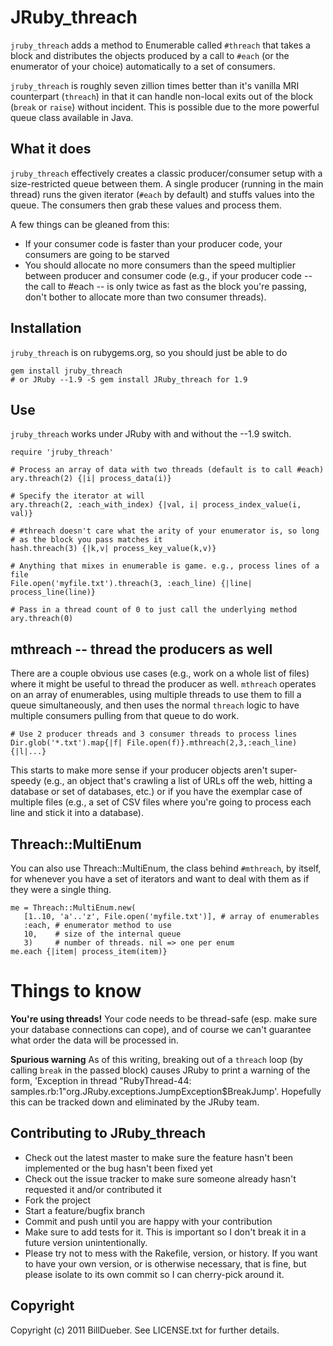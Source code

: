 # JRuby_threach

`jruby_threach` adds a method to Enumerable called `#threach` that takes a block and distributes the objects produced by a call to `#each` (or the enumerator of your choice) automatically to a set of consumers.

`jruby_threach` is roughly seven zillion times better than it's vanilla MRI counterpart (`threach`) in that it can handle non-local exits out of the block (`break` or `raise`) without incident. This is possible due to the more powerful queue class available in Java.

## What it does

`jruby_threach` effectively creates a classic producer/consumer setup with a size-restricted queue between them. A single producer (running in the main thread) runs the given iterator (`#each` by default) and stuffs values into the queue. The consumers then grab these values and process them.

A few things can be gleaned from this:

* If your consumer code is faster than your producer code, your consumers are going to be starved
* You should allocate no more consumers than the speed multiplier between producer and consumer code (e.g., if your producer code -- the call to #each -- is only twice as fast as the block you're passing, don't bother to allocate more than two consumer threads).

## Installation

`jruby_threach` is on rubygems.org, so you should just be able to do

    gem install jruby_threach
    # or JRuby --1.9 -S gem install JRuby_threach for 1.9

## Use

`jruby_threach` works under JRuby with and without the --1.9 switch. 

    require 'jruby_threach'
    
    # Process an array of data with two threads (default is to call #each)    
    ary.threach(2) {|i| process_data(i)}
    
    # Specify the iterator at will
    ary.threach(2, :each_with_index) {|val, i| process_index_value(i, val)}
    
    # #threach doesn't care what the arity of your enumerator is, so long
    # as the block you pass matches it
    hash.threach(3) {|k,v| process_key_value(k,v)}
    
    # Anything that mixes in enumerable is game. e.g., process lines of a file
    File.open('myfile.txt').threach(3, :each_line) {|line| process_line(line)}
    
    # Pass in a thread count of 0 to just call the underlying method
    ary.threach(0)


## mthreach -- thread the producers as well

There are a couple obvious use cases (e.g., work on a whole list of files) where it might be useful to thread the producer as well. `mthreach` operates on an array of enumerables, using multiple threads to use them to fill a queue simultaneously, and then uses the normal `threach` logic to have multiple consumers pulling from that queue to do work.

    # Use 2 producer threads and 3 consumer threads to process lines
    Dir.glob('*.txt').map{|f| File.open(f)}.mthreach(2,3,:each_line) {|l|...}

This starts to make more sense if your producer objects aren't super-speedy (e.g., an object that's crawling a list of URLs off the web, hitting a database or set of databases, etc.) or if you have the exemplar case of multiple files (e.g., a set of CSV files where you're going to process each line and stick it into a database). 


## Threach::MultiEnum 

You can also use Threach::MultiEnum, the class behind `#mthreach`, by itself, for whenever you have a set of iterators and want to deal with them as if they were a single thing.

    me = Threach::MultiEnum.new(
       [1..10, 'a'..'z', File.open('myfile.txt')], # array of enumerables
       :each, # enumerator method to use
       10,    # size of the internal queue
       3)     # number of threads. nil => one per enum
    me.each {|item| process_item(item)}


# Things to know

**You're using threads!** Your code needs to be thread-safe (esp. make sure your database connections can cope), and of course we can't guarantee what order the data will be processed in. 

**Spurious warning**  As of this writing, breaking out of a `threach` loop (by calling `break` in the passed block) causes JRuby to print a warning of the form, 'Exception in thread "RubyThread-44: samples.rb:1"org.JRuby.exceptions.JumpException$BreakJump'. Hopefully this can be tracked down and eliminated by the JRuby team.


## Contributing to JRuby_threach
 
* Check out the latest master to make sure the feature hasn't been implemented or the bug hasn't been fixed yet
* Check out the issue tracker to make sure someone already hasn't requested it and/or contributed it
* Fork the project
* Start a feature/bugfix branch
* Commit and push until you are happy with your contribution
* Make sure to add tests for it. This is important so I don't break it in a future version unintentionally.
* Please try not to mess with the Rakefile, version, or history. If you want to have your own version, or is otherwise necessary, that is fine, but please isolate to its own commit so I can cherry-pick around it.

## Copyright

Copyright (c) 2011 BillDueber. See LICENSE.txt for
further details.

